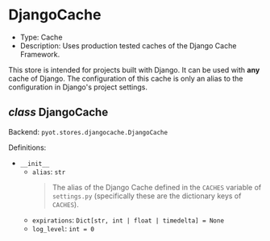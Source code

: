 # DjangoCache

- Type: Cache
- Description: Uses production tested caches of the Django Cache Framework.

This store is intended for projects built with Django. It can be used with **any** cache of Django. The configuration of this cache is only an alias to the configuration in Django's project settings.

## _class_ DjangoCache

Backend: `pyot.stores.djangocache.DjangoCache`

Definitions:

* `__init__`
  * `alias`: `str`
    > The alias of the Django Cache defined in the `CACHES` variable of `settings.py` (specifically these are the dictionary keys of `CACHES`).
  * `expirations`: `Dict[str, int | float | timedelta] = None`
  * `log_level`: `int = 0`

